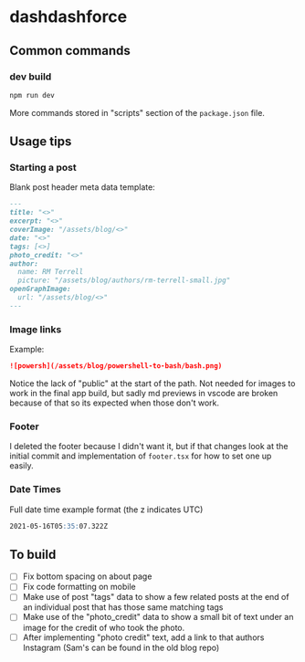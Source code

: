 # dashdashforce

## Common commands

### dev build

```bash
npm run dev
```

More commands stored in "scripts" section of the `package.json` file.

## Usage tips

### Starting a post

Blank post header meta data template:

```markdown
---
title: "<>"
excerpt: "<>"
coverImage: "/assets/blog/<>"
date: "<>"
tags: [<>]
photo_credit: "<>"
author:
  name: RM Terrell
  picture: "/assets/blog/authors/rm-terrell-small.jpg"
openGraphImage:
  url: "/assets/blog/<>"
---
```

### Image links

Example:

```markdown
![powersh](/assets/blog/powershell-to-bash/bash.png)
```

Notice the lack of "public" at the start of the path. Not needed for images to work in the final app build, but sadly md previews in vscode are broken because of that so its expected when those don't work.

### Footer

I deleted the footer because I didn't want it, but if that changes look at the initial commit and implementation of `footer.tsx` for how to set one up easily.

### Date Times

Full date time example format (the z indicates UTC)

```markdown
2021-05-16T05:35:07.322Z
```

## To build

- [ ] Fix bottom spacing on about page
- [ ] Fix code formatting on mobile
- [ ] Make use of post "tags" data to show a few related posts at the end of an individual post that has those same matching tags
- [ ] Make use of the "photo_credit" data to show a small bit of text under an image for the credit of who took the photo.
- [ ] After implementing "photo credit" text, add a link to that authors Instagram (Sam's can be found in the old blog repo)

